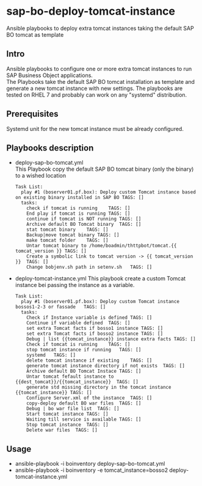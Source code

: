 # sap-bo-deploy-tomcat-instance
Ansible playbooks to deploy extra tomcat instances taking the default SAP BO tomcat as template
## Intro
Ansible playbooks to configure one or more extra tomcat instances to run SAP Business Object applications. \
The Playbooks take the default SAP BO tomcat installation as template and generate a new tomcat instance with new settings.
The playbooks are tested on RHEL 7 and probably can work on any "systemd" distribution.
## Prerequisites
Systemd unit for the new tomcat instance must be already configured.
## Playbooks description
* deploy-sap-bo-tomcat.yml \
This Playbook copy the default SAP BO tomcat binary (only the binary) to a wished location
  ```
  Task List:
    play #1 (boserver01.pf.box): Deploy custom Tomcat instance based on existing binary installed in SAP BO	TAGS: []
    tasks:
      check if tomcat is running	TAGS: []
      End play if tomcat is running	TAGS: []
      continue if tomcat is NOT running	TAGS: []
      Archive default BO Tomcat binary	TAGS: []
      stat tomcat binary	TAGS: []
      Backup|move tomcat binary	TAGS: []
      make tomcat folder	TAGS: []
      Untar tomcat binary to /home/boadmin/thttpbot/tomcat.{{ tomcat_version }}	TAGS: []
      Create a symbolic link to tomcat version -> {{ tomcat_version }}	TAGS: []
      Change bobjenv.sh path in setenv.sh	TAGS: []
  ```
* deploy-tomcat-instance.yml
  This playbook create a custom Tomcat instance bei passing the instance as a variable.
  ```
  Task List:
    play #1 (boserver01.pf.box): Deploy custom Tomcat instance bossos1-2-3 or fassade	TAGS: []
    tasks:
      Check if Instance variable is defined	TAGS: []
      Continue if variable defined	TAGS: []
      set extra Tomcat facts if bosso1 instance	TAGS: []
      set extra Tomcat facts if bosso2 instance	TAGS: []
      Debug | list {{tomcat_instance}} instance extra facts	TAGS: []
      Check if tomcat is running	TAGS: []
      stop tomcat instance if running	TAGS: []
      systemd	TAGS: []
      delete tomcat instance if existing	TAGS: []
      generate tomcat instance directory if not exists	TAGS: []
      Archive default BO Tomcat Instace	TAGS: []
      Untar tomcat fefault instance to {{dest_tomcat}}/{{tomcat_instance}}	TAGS: []
      generate std missing directory in the tomcat instance {{tomcat_instance}}	TAGS: []
      Configure Server.xml of the instance	TAGS: []
      copy-deploy default BO war files	TAGS: []
      Debug | bo war file list	TAGS: []
      Start tomcat instance	TAGS: []
      Waiting till service is available	TAGS: []
      Stop tomcat instance	TAGS: []
      Delete war files	TAGS: []
   ```
## Usage
* ansible-playbook -i boinventory deploy-sap-bo-tomcat.yml
* ansible-playbook -i boinventory -e tomcat_instance=bosso2 deploy-tomcat-instance.yml 
